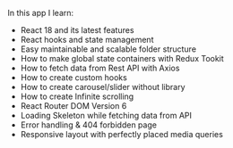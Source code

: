 In this app I learn:
- React 18 and its latest features
- React hooks and state management
- Easy maintainable and scalable folder structure
- How to make global state containers with Redux Tookit
- How to fetch data from Rest API with Axios 
- How to create custom hooks
- How to create carousel/slider without library
- How to create Infinite scrolling
- React Router DOM Version 6
- Loading Skeleton while fetching data from API
- Error handling & 404 forbidden page
- Responsive layout with perfectly placed media queries

